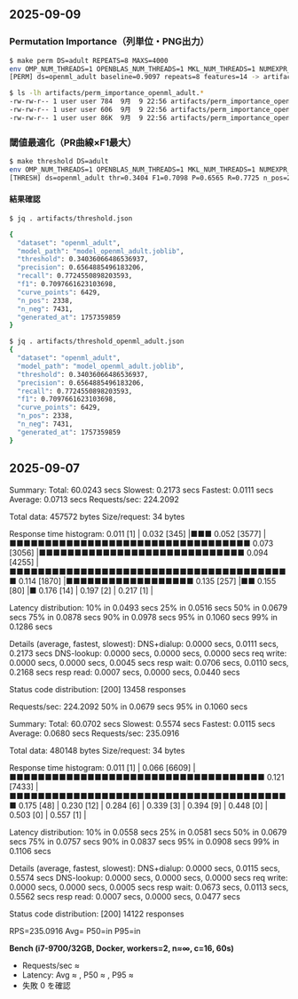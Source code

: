 ## 2025-09-09

### Permutation Importance（列単位・PNG出力）

```bash
$ make perm DS=adult REPEATS=8 MAXS=4000
env OMP_NUM_THREADS=1 OPENBLAS_NUM_THREADS=1 MKL_NUM_THREADS=1 NUMEXPR_NUM_THREADS=1 venv/bin/python -u src/perm_importance.py --dataset adult --n-repeats 8 --max-samples 4000
[PERM] ds=openml_adult baseline=0.9097 repeats=8 features=14 -> artifacts/perm_importance_openml_adult.png

$ ls -lh artifacts/perm_importance_openml_adult.*
-rw-rw-r-- 1 user user 784  9月  9 22:56 artifacts/perm_importance_openml_adult.csv
-rw-rw-r-- 1 user user 606  9月  9 22:56 artifacts/perm_importance_openml_adult.json
-rw-rw-r-- 1 user user 86K  9月  9 22:56 artifacts/perm_importance_openml_adult.png
```

### 閾値最適化（PR曲線×F1最大）

```bash
$ make threshold DS=adult
env OMP_NUM_THREADS=1 OPENBLAS_NUM_THREADS=1 MKL_NUM_THREADS=1 NUMEXPR_NUM_THREADS=1 venv/bin/python -u src/opt_threshold.py --dataset adult
[THRESH] ds=openml_adult thr=0.3404 F1=0.7098 P=0.6565 R=0.7725 n_pos=2338 n_neg=7431 -> artifacts/threshold_openml_adult.json
```
#### 結果確認

```bash
$ jq . artifacts/threshold.json

{
  "dataset": "openml_adult",
  "model_path": "model_openml_adult.joblib",
  "threshold": 0.34036066486536937,
  "precision": 0.6564885496183206,
  "recall": 0.7724550898203593,
  "f1": 0.7097661623103698,
  "curve_points": 6429,
  "n_pos": 2338,
  "n_neg": 7431,
  "generated_at": 1757359859
}
```

```bash
$ jq . artifacts/threshold_openml_adult.json
{
  "dataset": "openml_adult",
  "model_path": "model_openml_adult.joblib",
  "threshold": 0.34036066486536937,
  "precision": 0.6564885496183206,
  "recall": 0.7724550898203593,
  "f1": 0.7097661623103698,
  "curve_points": 6429,
  "n_pos": 2338,
  "n_neg": 7431,
  "generated_at": 1757359859
}
```

## 2025-09-07

Summary:
  Total:        60.0243 secs
  Slowest:      0.2173 secs
  Fastest:      0.0111 secs
  Average:      0.0713 secs
  Requests/sec: 224.2092
  
  Total data:   457572 bytes
  Size/request: 34 bytes

Response time histogram:
  0.011 [1]     |
  0.032 [345]   |■■■
  0.052 [3577]  |■■■■■■■■■■■■■■■■■■■■■■■■■■■■■■■■■■
  0.073 [3056]  |■■■■■■■■■■■■■■■■■■■■■■■■■■■■■
  0.094 [4255]  |■■■■■■■■■■■■■■■■■■■■■■■■■■■■■■■■■■■■■■■■
  0.114 [1870]  |■■■■■■■■■■■■■■■■■■
  0.135 [257]   |■■
  0.155 [80]    |■
  0.176 [14]    |
  0.197 [2]     |
  0.217 [1]     |


Latency distribution:
  10% in 0.0493 secs
  25% in 0.0516 secs
  50% in 0.0679 secs
  75% in 0.0878 secs
  90% in 0.0978 secs
  95% in 0.1060 secs
  99% in 0.1286 secs

Details (average, fastest, slowest):
  DNS+dialup:   0.0000 secs, 0.0111 secs, 0.2173 secs
  DNS-lookup:   0.0000 secs, 0.0000 secs, 0.0000 secs
  req write:    0.0000 secs, 0.0000 secs, 0.0045 secs
  resp wait:    0.0706 secs, 0.0110 secs, 0.2168 secs
  resp read:    0.0007 secs, 0.0000 secs, 0.0440 secs

Status code distribution:
  [200] 13458 responses



  Requests/sec: 224.2092
  50% in 0.0679 secs
  95% in 0.1060 secs



Summary:
  Total:        60.0702 secs
  Slowest:      0.5574 secs
  Fastest:      0.0115 secs
  Average:      0.0680 secs
  Requests/sec: 235.0916
  
  Total data:   480148 bytes
  Size/request: 34 bytes

Response time histogram:
  0.011 [1]     |
  0.066 [6609]  |■■■■■■■■■■■■■■■■■■■■■■■■■■■■■■■■■■■■
  0.121 [7433]  |■■■■■■■■■■■■■■■■■■■■■■■■■■■■■■■■■■■■■■■■
  0.175 [48]    |
  0.230 [12]    |
  0.284 [6]     |
  0.339 [3]     |
  0.394 [9]     |
  0.448 [0]     |
  0.503 [0]     |
  0.557 [1]     |


Latency distribution:
  10% in 0.0558 secs
  25% in 0.0581 secs
  50% in 0.0679 secs
  75% in 0.0757 secs
  90% in 0.0837 secs
  95% in 0.0908 secs
  99% in 0.1106 secs

Details (average, fastest, slowest):
  DNS+dialup:   0.0000 secs, 0.0115 secs, 0.5574 secs
  DNS-lookup:   0.0000 secs, 0.0000 secs, 0.0000 secs
  req write:    0.0000 secs, 0.0000 secs, 0.0005 secs
  resp wait:    0.0673 secs, 0.0113 secs, 0.5562 secs
  resp read:    0.0007 secs, 0.0000 secs, 0.0477 secs

Status code distribution:
  [200] 14122 responses



RPS=235.0916 Avg= P50=in P95=in

**Bench (i7-9700/32GB, Docker, workers=2, n≈∞, c=16, 60s)**
- Requests/sec ≈ <RPS>
- Latency: Avg ≈ <Avg>, P50 ≈ <P50>, P95 ≈ <P95>
- 失敗 0 を確認


